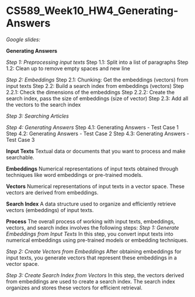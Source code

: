 # CS589_Week10_HW4_Generating-Answers

*Google slides:*

**Generating Answers**

*Step 1: Preprocessing input texts*
Step 1.1: Split into a list of paragraphs
Step 1.2: Clean up to remove empty spaces and new line

*Step 2: Embeddings*
Step 2.1: Chunking: Get the embeddings (vectors) from input texts
Step 2.2: Build a search index from embeddings (vectors) 
Step 2.2.1: Check the dimensions of the embeddings
Step 2.2.2: Create the search index, pass the size of embeddings (size of vector) 
Step 2.3: Add all the vectors to the search index

*Step 3: Searching Articles*

*Step 4: Generating Answers*
Step 4.1: Generating Answers - Test Case 1
Step 4.2: Generating Answers - Test Case 2 
Step 4.3: Generating Answers - Test Case 3


**Input Texts**
Textual data or documents that you want to process and make searchable.

**Embeddings**
Numerical representations of input texts obtained through techniques like word embeddings or pre-trained models.

**Vectors**
Numerical representations of input texts in a vector space. These vectors are derived from embeddings.

**Search Index**
A data structure used to organize and efficiently retrieve vectors (embeddings) of input texts.

**Process**
The overall process of working with input texts, embeddings, vectors, and search index involves the following steps:
*Step 1: Generate Embeddings from Input Texts*
In this step, you convert input texts into numerical embeddings using pre-trained models or embedding techniques.

*Step 2: Create Vectors from Embeddings*
After obtaining embeddings for input texts, you generate vectors that represent these embeddings in a vector space.

*Step 3: Create Search Index from Vectors*
In this step, the vectors derived from embeddings are used to create a search index.
The search index organizes and stores these vectors for efficient retrieval.
